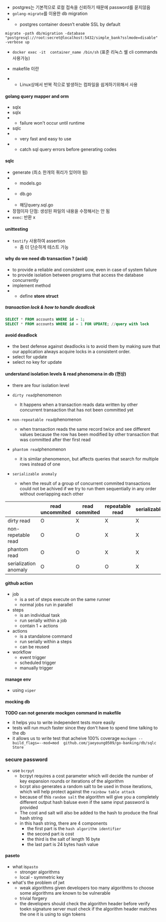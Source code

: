 - postgres는 기본적으로 로컬 접속을 신뢰하기 때문에 password를 묻지않음
- `golang-migrate`를 이용한 db migration
- - postgres container doesn’t enable SSL by default
```shell
migrate -path db/migration -database "postgresql://root:secret@localhost:5432/simple_bank?sslmode=disable" -verbose up 
```
- `docker exec -it  container_name /bin/sh` (표준 리눅스 쉘 cli commands 사용가능)

- makefile 이란
- - Linux상에서 반복 적으로 발생하는 컴파일을 쉽게하기위해서 사용 


#### golang query mapper and orm
- sqlx 
- sqlx
- - failure won't occur until runtime
- sqlc
- - very fast and easy to use
- - catch sql query errors before generating codes 

#### sqlc
- generate (최소 한개의 쿼리가 있어야 됨)
- -  models.go 
- -  db.go 
- - 해당query.sql.go 
- 장점이자 단점: 생성된 파일의 내용을 수정해서는 안 됨
- `exec`: 반환 x 

#### unittesting 
- `testify` 사용하여 assertion 
  - 좀 더  단순하게 테스트 가능

#### why do we need db transaction ? (acid)
- to provide a reliable and consistent uow, even in case of system failure 
- to provide isolation between programs that access the database concurrently
- implement method 
- - define **store struct**


##### transaction lock & how to handle deadlcok
```sql
SELECT * FROM accounts WHERE id = 1;
SELECT * FROM accounts WHERE id = 1 FOR UPDATE; //query with lock

```

#### avoid deadlock
- the best defense against deadlocks is to avoid them by making sure that
 our application always acquire locks in a consistent order.
 - select for update 
 - select no key for update 

#### understand isolation levels & read phenomena in db  (현상)
- there are four isolation level 
- `dirty read`phenomenon
  -  It happens when a transaction reads data written by other concurrent transaction that has not been committed yet
- `non-repeatable read`phenomenon
  - when transaction reads the same record twice and see different values
  because the row has been modified by other transaction that was committed after ther first read 
- `phantom read`phenomenon
  - it is similar phenomenon, but affects queries that search for multiple rows instead of one 
  
- `serializable anomaly`
  - when the result of a group of concurrent commited transactions could not be achived if we try to run them sequentially in any order without overlapping each other 
  
|                       | read uncommited | read commited | repeatable read | serializable |
|-----------------------|-----------------|---------------|-----------------|--------------|
| dirty read            | O               | X             | X               | X            |
| non-repetable read    | O               | O             | X               | X            |
| phantom read          | O               | O             | X               | X            |
| serialization anomaly | O               | O             | O               | X            |


#### github action 
- job 
  - is a set of steps execute on the same runner 
  - normal jobs run in parallel
- steps
  - is an individual task
  - run serially within a job 
  - contain 1 + actions 
- actions 
  - is a standalone command
  - run serially within a steps
  - can be reused
-  workflow
   -  event trigger
   -  scheduled trigger
   -  manually trigger 

#### manage env  
- using `viper`


#### mocking db 
**TODO can not generate mockgen command in makefile**
- it helps you to write independent tests more easily  
- tests will run much faster since they don't have to spend time talking to the db 
- it allows us to write test that acheive 100% coverage 
`mockgen --build_flags=--mod=mod  github.com/jaeyoung0509/go-banking/db/sqlc Store`

### secure password 
- use `bcrpyt`
  - bcrpyt requires a cost parameter which will decide the number of key expansion rounds or iterations of the algorithm
  - bcrpt also generates a random salt to be used in those iterations, which will help protect against the `rainbow table attack`
  - because of this `random salt` the algorithm will give you a completely different output hash baluse even if the same input password is provided
  - The cost and salt will also be added to the hash to produce the final hash string
  - in this hash string, there are 4 components
    - the first part is the `hash algorithm identifier` 
    - the second part is cost 
    - the third is the salt of length 16 byte
    - the last part is 24 bytes hash value


#### paseto
- what is`pasto` 
  - stronger algorithms
  - local  - symmetric key 
- what's the problem of jwt 
  - weak algorithms
  given developers too many algorithms to choose
  some algorithms are known to be vulnerable
  - trivial forgery
  - the developers should check the algorithm header before verify toekn signature
  server must check if the algorithm header matches the one it is using to sign tokens

